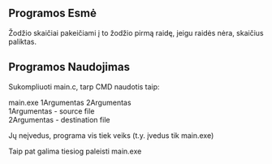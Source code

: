 ## Programos Esmė
Žodžio skaičiai pakeičiami į to žodžio pirmą raidę, jeigu raidės nėra, skaičius paliktas.

## Programos Naudojimas
Sukompliuoti main.c, tarp CMD naudotis taip:  

main.exe 1Argumentas 2Argumentas  
1Argumentas - source file  
2Argumentas - destination file  

Jų neįvedus, programa vis tiek veiks (t.y. įvedus tik main.exe)

Taip pat galima tiesiog paleisti main.exe